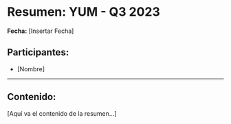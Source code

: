 # Resumen: YUM - Q3 2023

**Fecha:** [Insertar Fecha]

## Participantes:
* [Nombre]

---

## Contenido:

[Aquí va el contenido de la resumen...]